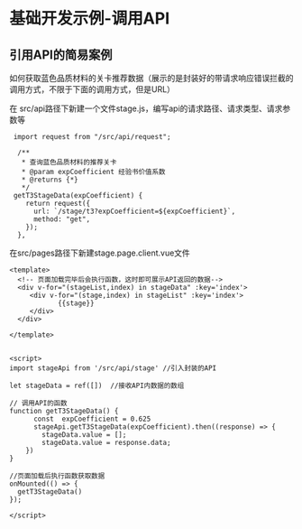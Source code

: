 # 基础开发示例-调用API
## 引用API的简易案例

如何获取蓝色品质材料的关卡推荐数据（展示的是封装好的带请求响应错误拦截的调用方式，不限于下面的调用方式，但是URL）

在 src/api路径下新建一个文件stage.js，编写api的请求路径、请求类型、请求参数等
```
 import request from "/src/api/request";
 
  /**
   * 查询蓝色品质材料的推荐关卡
   * @param expCoefficient 经验书价值系数
   * @returns {*}
   */
 getT3StageData(expCoefficient) {
    return request({
      url: `/stage/t3?expCoefficient=${expCoefficient}`,
      method: "get",
    });
  },
```

在src/pages路径下新建stage.page.client.vue文件
```
<template>
  <!-- 页面加载完毕后会执行函数，这时即可展示API返回的数据-->
  <div v-for="(stageList,index) in stageData" :key='index'> 
     <div v-for="(stage,index) in stageList" :key='index'> 
            {{stage}}
     </div>
  </div>
  
</template>


<script>
import stageApi from '/src/api/stage' //引入封装的API

let stageData = ref([])  //接收API内数据的数组

// 调用API的函数
function getT3StageData() {
      const  expCoefficient = 0.625
      stageApi.getT3StageData(expCoefficient).then((response) => {
        stageData.value = [];
        stageData.value = response.data;
    })
}

//页面加载后执行函数获取数据
onMounted(() => {
  getT3StageData()
});

</script>
```




